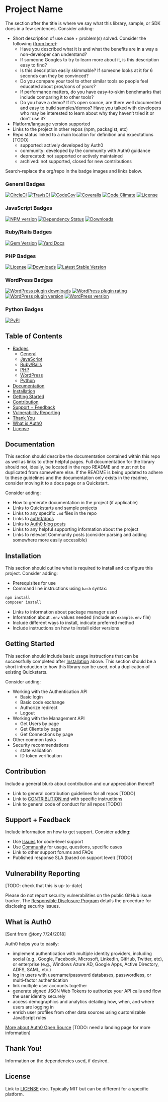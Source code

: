 # Project Name

The section after the title is where we say what this library, sample, or SDK does in a few sentences. Consider adding:

- Short description of use case + problem(s) solved. Consider the following ([from here](https://threadreaderapp.com/thread/921921604140937216.html )):
	- Have you described what it is and what the benefits are in a way a non-developer can understand?
	- If someone Googles to try to learn more about it, is this description easy to find?
	- Is this description easily skimmable? If someone looks at it for 6 seconds can they be convinced?
	- Do you compare your tool to other similar tools so people feel educated about pros/cons of yours?
	- If performance matters, do you have easy-to-skim benchmarks that include comparing it to other tools?
	- Do you have a demo? If it’s open source, are there well documented and easy to build samples/demos?
Have you talked with developers who may be interested to learn about why they haven’t tried it or don’t use it?
- Platform/language version supported
- Links to the project in other repos (npm, packagist, etc)
- Repo status linked to a main location for definition and expectations [TODO]
	- supported: actively developed by Auth0
	- community: developed by the community with Auth0 guidance
	- deprecated: not supported or actively maintained
	- archived: not supported, closed for new contributions

Search-replace the org/repo in the badge images and links below.

### General Badges

[![CircleCI](https://img.shields.io/circleci/project/github/auth0/open-source-template.svg?style=flat-square)](https://circleci.com/gh/auth0/open-source-template/tree/master)
[![TravisCI](https://travis-ci.org/auth0/open-source-template.png)](https://travis-ci.org/auth0/open-source-template)
[![CodeCov](https://img.shields.io/codecov/c/github/auth0/open-source-template/v3.svg?style=flat-square)](https://codecov.io/github/auth0/open-source-template)
[![Coveralls](https://coveralls.io/repos/auth0/open-source-template/badge.svg?branch=master)](https://coveralls.io/r/auth0/open-source-template?branch=master)
[![Code Climate](https://codeclimate.com/github/auth0/open-source-template/badges/gpa.svg)](https://codeclimate.com/github/auth0/open-source-template)
[![License](http://img.shields.io/:license-mit-blue.svg?style=flat)](http://doge.mit-license.org)

### JavaScript Badges

[![NPM version](https://img.shields.io/npm/v/open-source-template.svg?style=flat-square)](https://npmjs.org/package/open-source-template)
[![Dependency Status](https://david-dm.org/auth0/open-source-template/status.svg?style=flat-square)](https://david-dm.org/auth0/open-source-template)
[![Downloads](https://img.shields.io/npm/dm/auth0-open-source-template.svg?style=flat-square)](https://npmjs.org/package/auth0-open-source-template)

### Ruby/Rails Badges

[![Gem Version](https://badge.fury.io/rb/auth0-open-source-template.svg)](http://badge.fury.io/rb/auth0-open-source-template)
[![Yard Docs](http://img.shields.io/badge/yard-docs-blue.svg)](http://www.rubydoc.info/github/auth0/open-source-template/master/frames)

### PHP Badges

[![License](https://poser.pugx.org/auth0/open-source-template/license)](https://packagist.org/packages/auth0/open-source-template)
[![Downloads](https://poser.pugx.org/auth0/open-source-template/downloads)](https://packagist.org/packages/auth0/open-source-template)
[![Latest Stable Version](https://poser.pugx.org/auth0/open-source-template/v/stable)](https://packagist.org/packages/auth0/open-source-template)

### WordPress Badges

[![WordPress plugin downloads](https://img.shields.io/wordpress/plugin/dt/auth0-open-source-template.svg)](https://wordpress.org/plugins/auth0-open-source-template/)
[![WordPress plugin rating](https://img.shields.io/wordpress/plugin/r/auth0-open-source-template.svg)](https://wordpress.org/plugins/auth0-open-source-template/)
[![WordPress plugin version](https://img.shields.io/wordpress/plugin/v/auth0-open-source-template.svg)](https://wordpress.org/plugins/auth0-open-source-template/)
[![WordPress version](https://img.shields.io/wordpress/v/auth0-open-source-template.svg)](https://wordpress.org/plugins/auth0-open-source-template/)

### Python Badges

[![PyPI](https://img.shields.io/pypi/v/auth0-open-source-template.svg)](https://pypi.org/project/auth0-open-source-template/)

## Table of Contents

- [Badges](#general-badges)
	- [General](#general-badges)
	- [JavaScript](#javascript-badges)
	- [Ruby/Rails](#ruby-rails-badges)
 	- [PHP](#php-badges)
 	- [WordPress](#wordpress-badges)
 	- [Python](#python-badges)
- [Documentation](#documentation)
- [Installation](#installation)
- [Getting Started](#getting-started)
- [Contribution](#contribution)
- [Support + Feedback](#support--feedback)
- [Vulnerability Reporting](#vulnerability-reporting)
- [Thank You](#thank-you)
- [What is Auth0](#what-is-auth0)
- [License](#license)

## Documentation

This section should describe the documentation contained within this repo as well as links to other helpful pages. Full documentation for the library should not, ideally, be located in the repo README and must not be duplicated from somewhere else. If the README is being updated to adhere to these guidelines and the documentation only exists in the readme, consider moving it to a docs page or a Quickstart.

Consider adding:

- How to generate documentation in the project (if applicable)
- Links to Quickstarts and sample projects
- Links to any specific `.md` files in the repo
- Links to [auth0/docs](https://auth0.com/docs/)
- Links to [Auth0 blog posts](https://auth0.com/blog/tech/)
- Links to any helpful supporting information about the project
- Links to relevant Community posts (consider parsing and adding somewhere more easily accessible)

## Installation

This section should outline what is required to install and configure this project. Consider adding:

- Prerequisites for use
- Command line instructions using `bash` syntax:

```bash
npm install
composer install
```

- Links to information about package manager used
- Information about `.env` values needed (include an `example.env` file)
- Include different ways to install, indicate preferred method
- Include instructions on how to install older versions

## Getting Started

This section should include basic usage instructions that can be successfully completed after [Installation](#installation) above. This section should be a short introduction to how this library can be used, not a duplication of existing Quickstarts. 

Consider adding:

- Working with the Authentication API
	- Basic login
	- Basic code exchange
	- Authorize redirect
	- Logout
- Working with the Management API
	- Get Users by page
	- Get Clients by page
	- Get Connections by page
- Other common tasks
- Security recommendations
	- state validation
	- ID token verification

## Contribution

Include a general blurb about contribution and our appreciation thereof!

- Link to general contribution guidelines for all repos [TODO]
- Link to [CONTRIBUTION.md](CONTRIBUTION.md) with specific instructions
- Link to general code of conduct for all repos [TODO]

## Support + Feedback

Include information on how to get support. Consider adding:

- Use [Issues](https://github.com/auth0/open-source-template/issues) for code-level support
- Use [Community](https://community.auth0.com/) for usage, questions, specific cases
- Link to other support forums and FAQs
- Published response SLA (based on support level) [TODO]

## Vulnerability Reporting

[TODO: check that this is up-to-date]

Please do not report security vulnerabilities on the public GitHub issue tracker. The [Responsible Disclosure Program](https://auth0.com/whitehat) details the procedure for disclosing security issues.

## What is Auth0

[Sent from @tony 7/24/2018]

Auth0 helps you to easily:

- implement authentication with multiple identity providers, including social (e.g., Google, Facebook, Microsoft, LinkedIn, GitHub, Twitter, etc), or enterprise (e.g., Windows Azure AD, Google Apps, Active Directory, ADFS, SAML, etc.)
- log in users with username/password databases, passwordless, or multi-factor authentication
- link multiple user accounts together
- generate signed JSON Web Tokens to authorize your API calls and flow the user identity securely
- access demographics and analytics detailing how, when, and where users are logging in
- enrich user profiles from other data sources using customizable JavaScript rules

[More about Auth0 Open Source](https://auth0.com/opensource) [TODO: need a landing page for more information]

## Thank You!

Information on the dependencies used, if desired.

## License

Link to [LICENSE](LICENSE) doc. Typically MIT but can be different for a specific platform.
